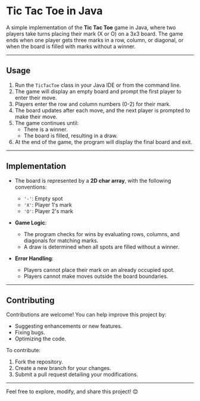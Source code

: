 # Tic Tac Toe in Java  

A simple implementation of the **Tic Tac Toe** game in Java, where two players take turns placing their mark (X or O) on a 3x3 board. The game ends when one player gets three marks in a row, column, or diagonal, or when the board is filled with marks without a winner.  

---

## Usage  

1. Run the `TicTacToe` class in your Java IDE or from the command line.  
2. The game will display an empty board and prompt the first player to enter their move.  
3. Players enter the row and column numbers (0-2) for their mark.  
4. The board updates after each move, and the next player is prompted to make their move.  
5. The game continues until:  
   - There is a winner.  
   - The board is filled, resulting in a draw.  
6. At the end of the game, the program will display the final board and exit.  

---

## Implementation  

- The board is represented by a **2D char array**, with the following conventions:  
  - `'-'`: Empty spot  
  - `'X'`: Player 1's mark  
  - `'O'`: Player 2's mark  

- **Game Logic**:  
  - The program checks for wins by evaluating rows, columns, and diagonals for matching marks.  
  - A draw is determined when all spots are filled without a winner.  

- **Error Handling**:  
  - Players cannot place their mark on an already occupied spot.  
  - Players cannot make moves outside the board boundaries.  

---

## Contributing  

Contributions are welcome! You can help improve this project by:  
- Suggesting enhancements or new features.  
- Fixing bugs.  
- Optimizing the code.  

To contribute:  
1. Fork the repository.  
2. Create a new branch for your changes.  
3. Submit a pull request detailing your modifications.  

---

Feel free to explore, modify, and share this project! 😊  
